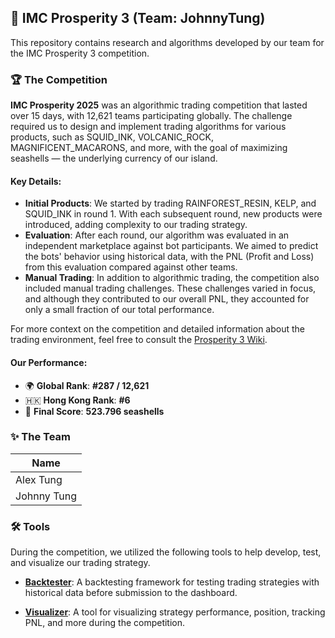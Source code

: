 ## 🐚 IMC Prosperity 3 (Team: JohnnyTung)

This repository contains research and algorithms developed by our team for the IMC Prosperity 3 competition.

### 🏆 The Competition

**IMC Prosperity 2025** was an algorithmic trading competition that lasted over 15 days, with 12,621 teams participating globally. The challenge required us to design and implement trading algorithms for various products, such as SQUID_INK, VOLCANIC_ROCK, MAGNIFICENT_MACARONS, and more, with the goal of maximizing seashells — the underlying currency of our island.

#### Key Details:
- **Initial Products**: We started by trading RAINFOREST_RESIN, KELP, and SQUID_INK in round 1. With each subsequent round, new products were introduced, adding complexity to our trading strategy.
- **Evaluation**: After each round, our algorithm was evaluated in an independent marketplace against bot participants. We aimed to predict the bots' behavior using historical data, with the PNL (Profit and Loss) from this evaluation compared against other teams.
- **Manual Trading**: In addition to algorithmic trading, the competition also included manual trading challenges. These challenges varied in focus, and although they contributed to our overall PNL, they accounted for only a small fraction of our total performance.

For more context on the competition and detailed information about the trading environment, feel free to consult the [Prosperity 3 Wiki](https://imc-prosperity.notion.site/Prosperity-3-Wiki-19ee8453a09380529731c4e6fb697ea4).

#### Our Performance:
- 🌍 **Global Rank**: **#287 / 12,621** 
- 🇭🇰 **Hong Kong Rank**: **#6**
- 🧮 **Final Score**: **523.796 seashells**

### ✨ The Team

| Name         | 
|--------------|
| Alex Tung    | 
| Johnny Tung  | 

### 🛠️ Tools
During the competition, we utilized the following tools to help develop, test, and visualize our trading strategy.

- **[Backtester](https://github.com/jmerle/imc-prosperity-3-backtester)**: A backtesting framework for testing trading strategies with historical data before submission to the dashboard.
  
- **[Visualizer](https://jmerle.github.io/imc-prosperity-3-visualizer/)**: A tool for visualizing strategy performance, position, tracking PNL, and more during the competition.
